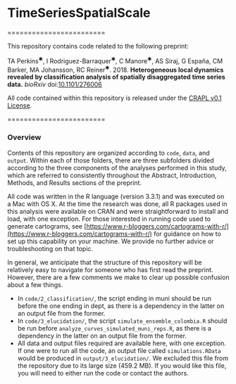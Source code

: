 # TimeSeriesSpatialScale
========================

This repository contains code related to the following preprint:

TA Perkins<sup>&#10033;</sup>, I Rodriguez-Barraquer<sup>&#10033;</sup>, C Manore<sup>&#10033;</sup>, AS Siraj, G España, CM Barker, MA Johansson, RC Reiner<sup>&#10033;</sup>. 2018. **Heterogeneous local dynamics revealed by classification analysis of spatially disaggregated time series data.** *bioRxiv* doi:[10.1101/276006](https://www.biorxiv.org/content/early/2018/03/05/276006)

All code contained within this repository is released under the [CRAPL v0.1 License](http://matt.might.net/articles/crapl/).

========================

### Overview

Contents of this repository are organized according to `code`, `data`, and `output`. Within each of those folders, there are three subfolders divided according to the three components of the analyses performed in this study, which are referred to consistently throughout the Abstract, Introduction, Methods, and Results sections of the preprint.

All code was written in the R language (version 3.3.1) and was executed on a Mac with OS X. At the time the research was done, all R packages used in this analysis were available on CRAN and were straightforward to install and load, with one exception. For those interested in running code used to generate cartograms, see [https://www.r-bloggers.com/cartograms-with-r/](https://www.r-bloggers.com/cartograms-with-r/) for guidance on how to set up this capability on your machine. We provide no further advice or troubleshooting on that topic.

In general, we anticipate that the structure of this repository will be relatively easy to navigate for someone who has first read the preprint. However, there are a few comments we make to clear up possible confusion about a few things.

* In `code/2_classification/`, the script ending in muni should be run before the one ending in dept, as there is a dependency in the latter on an output file from the former.
* In `code/3_elucidation/`, the script `simulate_ensemble_colombia.R` should be run before `analyze_curves_simulated_muni_reps.R`, as there is a dependency in the latter on an output file from the former.
* All data and output files required are available here, with one exception. If one were to run all the code, an output file called `simulations.RData` would be produced in `output/3_elucidation/`. We excluded this file from the repository due to its large size (459.2 MB). If you would like this file, you will need to either run the code or contact the authors.
